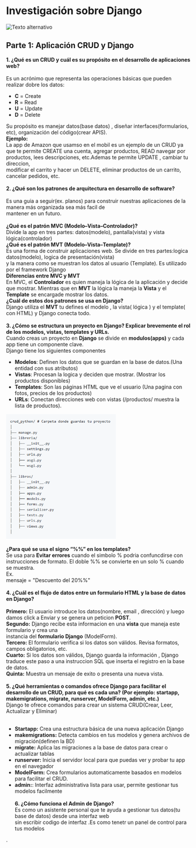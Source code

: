 #  **Investigación sobre Django**
![Texto alternativo](https://ws.apms.io/api/_files/NydJSQz2pxfUmD5yTEe2FR/download/)

##  **Parte 1: Aplicación CRUD y Django**
**1. ¿Qué es un CRUD  y cuál es su propósito en el desarrollo de aplicaciones web?** <br><br>
   Es un acrónimo que representa las operaciones básicas que pueden realizar dobre los datos:
   * **C** = Create 
   * **R** = Read
   * **U** = Update
   * **D** = Delete
      
   Su propósito es manejar datos(base datos) , diseñar interfaces(formularios, etc), organización
   del código(crear APIS).<br>
   **Ejemplo:**<br>
   La app de Amazon que usamso en el mobil es un ejemplo de un CRUD ya que te permite 
   CREATE  una cuenta, agregar productos, READ  navegar por productos, lees descripciones,
   etc.Ademas te permite UPDATE , cambiar tu direccion,<br> modificar el carrito y hacer 
   un DELETE, eliminar productos de un carrito, cancelar pedidos, etc. <br><br>
**2. ¿Qué son los patrones  de arquitectura en desarrollo de software?** <br><br> 
   Es una guia a seguir(ex. planos) para construir nuestras aplicaciones de la manera más organizada sea más facil de
   <br> 
   mantener  en un futuro.<br><br>
   **¿Qué es el patrón MVC (Modelo–Vista–Controlador)?**  
      Divide la app en tres partes: datos(modelo), pantalla(vista) y vista lógica(controlador)<br>
    **¿Qué es el patrón MVT (Modelo–Vista–Template)?**  
     Es una forma de construir aplicaciones web. Se divide en tres partes:logica datos(modelo), logica de 
     presentación(vista)<br> 
     y la   manera como se muestran los datos al usuario (Template). Es utilizado por el framework  Django<br>
    **Diferencias entre MVC y MVT**<br>
     En MVC, el **Controlador** es quien maneja la lógica de la aplicación y decide que mostrar.
     Mientras que en  **MVT** la lógica la maneja la **Vista**  y el **Template** se encargade mostrar los datos.<br>
    **¿Cuál de estos dos patrones se usa en Django?**<br>
     Django utiliza el **MVT** tu defines el modelo , la vista( lógica ) y el template( con HTML) y Django conecta 
     todo.<br><br>
 **3. ¿Cómo se estructura un proyecto en Django? Explicar brevemente el rol de los 
    modelos, vistas, templates y URLs.**  
    Cuando creas un proyecto en **Django** se divide en **modulos(apps)** y cada app tiene un componente clave.<br> 
    Django tiene los siguientes componentes
 * **Modelos**:
       Definen los datos que se guardan en la base de datos.(Una entidad con sus atributos)
 * **Vistas**:
       Procesan la logica y deciden que mostrar. (Mostrar los productos disponibles)
 * **Templates**: 
       Son las páginas HTML que ve el usuario (Una pagina con fotos, precios de los productos)
 * **URLs**: 
       Conectan direcciones web con vistas (/productos/ muestra la lista de productos).
  
 <p align="left">
     <img src="image.png" alt="Estructura de Django" width="300"/>
 </p>
 
   **¿Para qué se usa el signo “%%” en los templates?** <br>
    Se usa para **Evitar errores** cuando el simbolo  % podria confuncdirse con instrucciones de formato.
    El doble %% se convierte en un solo % cuando se muestra.<br>
    Ex.<br>
    mensaje = "Descuento del 20%%"<br><br>
**4. ¿Cuál es el flujo de datos entre un formulario HTML y la base de datos en Django?**<br><br>
    **Primero:** El usuario introduce los datos(nombre, email , dirección) y luego damos click a Enviar 
    y se genera un peticion **POST**.<br>
    **Segundo:** Django recibe esta informacion en una **vista** que maneja este formulario y crea una<br>           instancia del **formulario Django** (ModelForm).<br>
    **Tercero:** El formulario verifica si los datos son válidos. Revisa formatos, campos obligatorios, etc.     <br>
    **Cuarto:** Si los datos son válidos, Django guarda la información , Django traduce este paso a una 
    instruccion SQL que inserta el registro en la base de datos.<br>
    **Quinta:** Muestra un mensaje de exito o presenta una nueva vista.<br><br>
**5. ¿Qué herramientas o comandos ofrece Django para facilitar el desarrollo de un 
CRUD, para qué es cada una? (Por ejemplo: startapp, makemigrations, 
migrate, runserver, ModelForm, admin, etc.)**<br>
     Django te ofrece comandos para crear un sistema CRUD(Crear, Leer, Actualizar y Eliminar)<br><br>
   *  **Startapp:** Crea una estructura básica de una nueva aplicación Django<br>
   *  **makemigrations:** Detecta cambios en tus modelos y genera archivos de migración(definen la BD)<br>
   *  **migrate:** Aplica las migraciones a la base de datos para crear o actualizar tablas <br>
   *  **runserver:** Inicia el servidor local para que puedas ver y probar tu app en el navegador <br>
   *  **ModelForm:** Crea formularios automaticamente basados en modelos para facilitar el CRUD.<br>
   *  **admin:**: Interfaz administrativa lista para usar, permite gestionar tus modelos facilmente<br><br>
**6. ¿Cómo funciona el Admin de Django?**<br>
 Es como un asistente personal que te ayuda a gestionar tus datos(tu base de datos) desde una interfaz       web<br> sin escribir codigo de interfaz .Es como tenetr un panel de control para tus modelos 
   
 
   
   
   .
